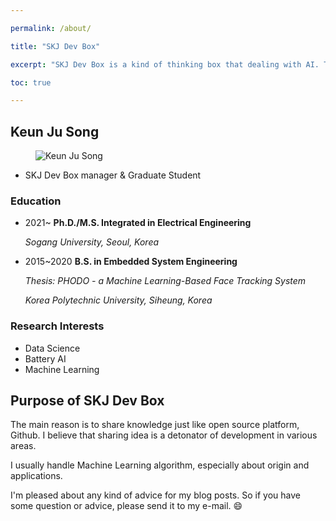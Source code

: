 ```yaml
---

permalink: /about/

title: "SKJ Dev Box"

excerpt: "SKJ Dev Box is a kind of thinking box that dealing with AI. The purpose of this blog is to share a idea, especially how to approach and apply algorithms."

toc: true

---
```


## Keun Ju Song

<figure>
  <img src="{{ '/assets/images/skj.jpg' | relative_url }}" alt="Keun Ju Song">
</figure>

- SKJ Dev Box manager & Graduate Student

### Education

- 2021~  **Ph.D./M.S. Integrated in Electrical Engineering**

  *Sogang University, Seoul, Korea* 

* 2015~2020 **B.S. in Embedded System Engineering**

  *Thesis: PHODO - a Machine Learning-Based Face Tracking System*

  *Korea Polytechnic University, Siheung, Korea*

### Research Interests

* Data Science
* Battery AI
* Machine Learning

## Purpose of SKJ Dev Box

The main reason is to share knowledge just like open source platform, Github. I believe that sharing idea is a detonator of development in various areas. 

I usually handle Machine Learning algorithm, especially about origin and applications.

I'm pleased about any kind of advice for my blog posts. So if you have some question or advice, please send it to my e-mail. :smile: